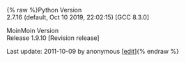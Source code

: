 {% raw %}Python Version\
2.7.16 (default, Oct 10 2019, 22:02:15) \[GCC 8.3.0\]

MoinMoin Version\
Release 1.9.10 \[Revision release\]

Last update: 2011-10-09 by anonymous [[edit](https://github.com/delph-in/docs/wiki/SystemInfo/_edit)]{% endraw %}
